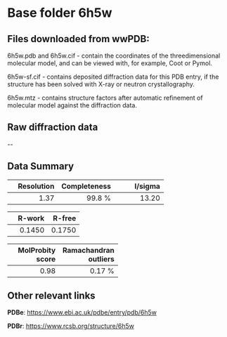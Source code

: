 # Base folder 6h5w

## Files downloaded from wwPDB:

6h5w.pdb and 6h5w.cif - contain the coordinates of the threedimensional molecular model, and can be viewed with, for example, Coot or Pymol.

6h5w-sf.cif - contains deposited diffraction data for this PDB entry, if the structure has been solved with X-ray or neutron crystallography.

6h5w.mtz - contains structure factors after automatic refinement of molecular model against the diffraction data.

## Raw diffraction data

--<br> 

## Data Summary
|   | Resolution | Completeness| I/sigma |
|---|-------------:|----------------:|--------------:|
|   |1.37|99.8  %|<img width=50/>13.20|

|   | **R-work**| **R-free**   
|---|-------------:|----------------:|           
||0.1450|0.1750|

|   |**MolProbity<br>score**| **Ramachandran<br>outliers** 
|---|-------------:|----------------:|
||0.98|0.17 %|

## Other relevant links 
**PDBe**:  https://www.ebi.ac.uk/pdbe/entry/pdb/6h5w
 
**PDBr**: https://www.rcsb.org/structure/6h5w 

